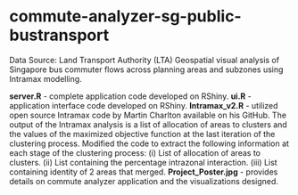 # commute-analyzer-sg-public-bustransport
Data Source: Land Transport Authority (LTA) Geospatial visual analysis of Singapore bus commuter flows across planning areas and subzones using Intramax modelling.

**server.R** - complete application code developed on RShiny.
**ui.R** - application interface code developed on RShiny.
**Intramax_v2.R** - utilized open source Intramax code by Martin Charlton available on his GitHub.
The output of the Intramax analysis is a list of allocation of areas to clusters and the values of the maximized objective function 
at the last iteration of the clustering process. Modified the code to extract the following information at each stage of the 
clustering process:
(i) List of allocation of areas to clusters.
(ii) List containing the percentage intrazonal interaction.
(iii) List containing identity of 2 areas that merged.
**Project_Poster.jpg** - provides details on commute analyzer application and the visualizations designed.

